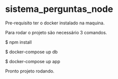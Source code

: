# sistema_perguntas_node

Pre-requisito ter o docker instalado na maquina.


Para rodar o projeto são necessário 3 comandos.

$ npm install

$ docker-compose up db

$ docker-compose up app

Pronto projeto rodando.
